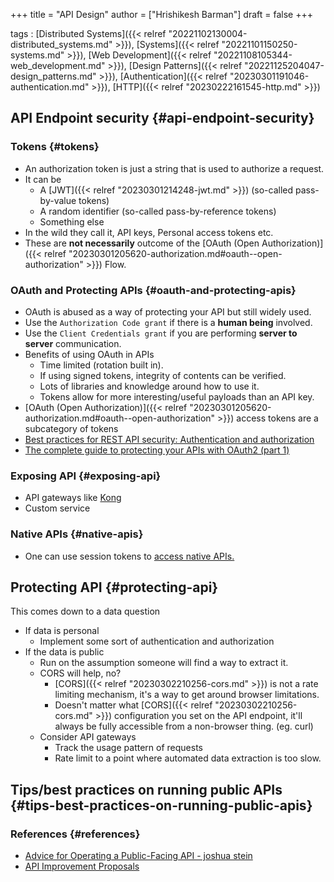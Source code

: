 +++
title = "API Design"
author = ["Hrishikesh Barman"]
draft = false
+++

tags
: [Distributed Systems]({{< relref "20221102130004-distributed_systems.md" >}}), [Systems]({{< relref "20221101150250-systems.md" >}}), [Web Development]({{< relref "20221108105344-web_development.md" >}}), [Design Patterns]({{< relref "20221125204047-design_patterns.md" >}}), [Authentication]({{< relref "20230301191046-authentication.md" >}}), [HTTP]({{< relref "20230222161545-http.md" >}})


## API Endpoint security {#api-endpoint-security}


### Tokens {#tokens}

-   An authorization token is just a string that is used to authorize a request.
-   It can be
    -   A [JWT]({{< relref "20230301214248-jwt.md" >}}) (so-called pass-by-value tokens)
    -   A random identifier (so-called pass-by-reference tokens)
    -   Something else
-   In the wild they call it, API keys, Personal access tokens etc.
-   These are **not necessarily** outcome of the [OAuth (Open Authorization)]({{< relref "20230301205620-authorization.md#oauth--open-authorization" >}}) Flow.


### OAuth and Protecting APIs {#oauth-and-protecting-apis}

-   OAuth is abused as a way of protecting your API but still widely used.
-   Use the `Authorization Code grant` if there is a **human being** involved.
-   Use the `Client Credentials grant` if you are performing **server to server** communication.
-   Benefits of using OAuth in APIs
    -   Time limited (rotation built in).
    -   If using signed tokens, integrity of contents can be verified.
    -   Lots of libraries and knowledge around how to use it.
    -   Tokens allow for more interesting/useful payloads than an API key.
-   [OAuth (Open Authorization)]({{< relref "20230301205620-authorization.md#oauth--open-authorization" >}}) access tokens are a subcategory of tokens
-   [Best practices for REST API security: Authentication and authorization](https://stackoverflow.blog/2021/10/06/best-practices-for-authentication-and-authorization-for-rest-apis/)
-   [The complete guide to protecting your APIs with OAuth2 (part 1)](https://stackoverflow.blog/2022/12/22/the-complete-guide-to-protecting-your-apis-with-oauth2/)


### Exposing API {#exposing-api}

-   API gateways like [Kong](https://github.com/kong/kong)
-   Custom service


### Native APIs {#native-apis}

-   One can use session tokens to [access native APIs.](https://www.ory.sh/kratos/docs/concepts/session/)


## Protecting API {#protecting-api}

This comes down to a data question

-   If data is personal
    -   Implement some sort of authentication and authorization
-   If the data is public
    -   Run on the assumption someone will find a way to extract it.
    -   CORS will help, no?
        -   [CORS]({{< relref "20230302210256-cors.md" >}}) is not a rate limiting mechanism, it's a way to get around browser limitations.
        -   Doesn't matter what [CORS]({{< relref "20230302210256-cors.md" >}}) configuration you set on the API endpoint, it'll always be fully accessible from a non-browser thing. (eg. curl)
    -   Consider API gateways
        -   Track the usage pattern of requests
        -   Rate limit to a point where automated data extraction is too slow.


## Tips/best practices on running public APIs {#tips-best-practices-on-running-public-apis}


### References {#references}

-   [Advice for Operating a Public-Facing API - joshua stein](https://jcs.org/2023/07/12/api)
-   [API Improvement Proposals](https://google.aip.dev/)
